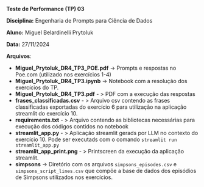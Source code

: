 **Teste de Performance (TP) 03**

**Disciplina:** Engenharia de Prompts para Ciência de Dados

**Aluno:** Miguel Belardinelli Prytoluk

**Data:** 27/11/2024


**Arquivos**:

- **Miguel_Prytoluk_DR4_TP3_POE.pdf** -> Prompts e respostas no Poe.com (utilizado nos exercícios 1-4)
- **Miguel_Prytoluk_DR4_TP3.ipynb** -> Notebook com a resolução dos exercícios do TP.
- **Miguel_Prytoluk_DR4_TP3.pdf** - > PDF com a execução das respostas
- **frases_classificadas.csv** - > Arquivo csv contendo as frases classificadas exportadas do exercício 6 para utilização na aplicação streamlit do exercício 10.
- **requirements.txt** - > Arquivo contendo as bibliotecas necessárias para execução dos códigos contidos no notebook
- **streamlit_app.py** - > Aplicação streamlit gerads por LLM no contexto do exercício 10. Pode ser executads com o comando `streamlit run streamlit_app.py `
- **streamlit_app_print.png** - > Printscreen da execução da aplicação streamlit.
- **simpsons** -> Diretório com os arquivos `simpsons_episodes.csv` e `simpsons_script_lines.csv` que compõe a base de dados dos episódios de Simpsons utilizados nos exercícios.